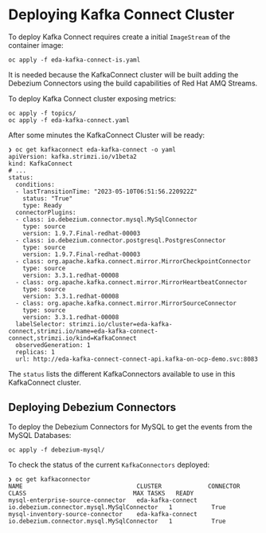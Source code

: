 # Deploying Kafka Connect Cluster

To deploy Kafka Connect requires create a initial `ImageStream` of the container image:

```shell
oc apply -f eda-kafka-connect-is.yaml 
```

It is needed because the KafkaConnect cluster will be built adding the Debezium Connectors
using the build capabilities of Red Hat AMQ Streams.

To deploy Kafka Connect cluster exposing metrics:

```shell
oc apply -f topics/
oc apply -f eda-kafka-connect.yaml
```

After some minutes the KafkaConnect Cluster will be ready:

```shell
❯ oc get kafkaconnect eda-kafka-connect -o yaml
apiVersion: kafka.strimzi.io/v1beta2
kind: KafkaConnect
# ...
status:
  conditions:
  - lastTransitionTime: "2023-05-10T06:51:56.220922Z"
    status: "True"
    type: Ready
  connectorPlugins:
  - class: io.debezium.connector.mysql.MySqlConnector
    type: source
    version: 1.9.7.Final-redhat-00003
  - class: io.debezium.connector.postgresql.PostgresConnector
    type: source
    version: 1.9.7.Final-redhat-00003
  - class: org.apache.kafka.connect.mirror.MirrorCheckpointConnector
    type: source
    version: 3.3.1.redhat-00008
  - class: org.apache.kafka.connect.mirror.MirrorHeartbeatConnector
    type: source
    version: 3.3.1.redhat-00008
  - class: org.apache.kafka.connect.mirror.MirrorSourceConnector
    type: source
    version: 3.3.1.redhat-00008
  labelSelector: strimzi.io/cluster=eda-kafka-connect,strimzi.io/name=eda-kafka-connect-connect,strimzi.io/kind=KafkaConnect
  observedGeneration: 1
  replicas: 1
  url: http://eda-kafka-connect-connect-api.kafka-on-ocp-demo.svc:8083
```

The `status` lists the different KafkaConnectors available to use in this KafkaConnect cluster.

## Deploying Debezium Connectors

To deploy the Debezium Connectors for MySQL to get the events from the MySQL Databases:

```shell
oc apply -f debezium-mysql/
```

To check the status of the current `KafkaConnectors` deployed:

```shell
❯ oc get kafkaconnector
NAME                                CLUSTER             CONNECTOR CLASS                              MAX TASKS   READY
mysql-enterprise-source-connector   eda-kafka-connect   io.debezium.connector.mysql.MySqlConnector   1           True
mysql-inventory-source-connector    eda-kafka-connect   io.debezium.connector.mysql.MySqlConnector   1           True
```
